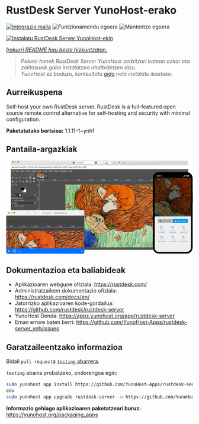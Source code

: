 <!--
Ohart ongi: README hau automatikoki sortu da <https://github.com/YunoHost/apps/tree/master/tools/readme_generator>ri esker
EZ editatu eskuz.
-->

# RustDesk Server YunoHost-erako

[![Integrazio maila](https://dash.yunohost.org/integration/rustdesk-server.svg)](https://dash.yunohost.org/appci/app/rustdesk-server) ![Funtzionamendu egoera](https://ci-apps.yunohost.org/ci/badges/rustdesk-server.status.svg) ![Mantentze egoera](https://ci-apps.yunohost.org/ci/badges/rustdesk-server.maintain.svg)

[![Instalatu RustDesk Server YunoHost-ekin](https://install-app.yunohost.org/install-with-yunohost.svg)](https://install-app.yunohost.org/?app=rustdesk-server)

*[Irakurri README hau beste hizkuntzatan.](./ALL_README.md)*

> *Pakete honek RustDesk Server YunoHost zerbitzari batean azkar eta zailtasunik gabe instalatzea ahalbidetzen dizu.*  
> *YunoHost ez baduzu, kontsultatu [gida](https://yunohost.org/install) nola instalatu ikasteko.*

## Aurreikuspena

Self-host your own RustDesk server. RustDesk is a full-featured open source remote control alternative for self-hosting and security with minimal configuration.

**Paketatutako bertsioa:** 1.1.11-1~ynh1

## Pantaila-argazkiak

![RustDesk Server(r)en pantaila-argazkia](./doc/screenshots/screenshot.png)

## Dokumentazioa eta baliabideak

- Aplikazioaren webgune ofiziala: <https://rustdesk.com/>
- Administratzaileen dokumentazio ofiziala: <https://rustdesk.com/docs/en/>
- Jatorrizko aplikazioaren kode-gordailua: <https://github.com/rustdesk/rustdesk-server>
- YunoHost Denda: <https://apps.yunohost.org/app/rustdesk-server>
- Eman errore baten berri: <https://github.com/YunoHost-Apps/rustdesk-server_ynh/issues>

## Garatzaileentzako informazioa

Bidali `pull request`a [`testing` abarrera](https://github.com/YunoHost-Apps/rustdesk-server_ynh/tree/testing).

`testing` abarra probatzeko, ondorengoa egin:

```bash
sudo yunohost app install https://github.com/YunoHost-Apps/rustdesk-server_ynh/tree/testing --debug
edo
sudo yunohost app upgrade rustdesk-server -u https://github.com/YunoHost-Apps/rustdesk-server_ynh/tree/testing --debug
```

**Informazio gehiago aplikazioaren paketatzeari buruz:** <https://yunohost.org/packaging_apps>
